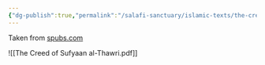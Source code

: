 ```yaml
---
{"dg-publish":true,"permalink":"/salafi-sanctuary/islamic-texts/the-creed-of-sufyaan-al-thawree/","created":"2024-12-25T21:56:12.760-05:00","updated":"2024-12-25T22:01:53.780-05:00"}
---
```


Taken from [spubs.com](https://www.salafipublications.com/sps/sp.cfm?subsecID=AQD04&articleID=AQD040005&articlePages=1)

![[The Creed of Sufyaan al-Thawri.pdf]]